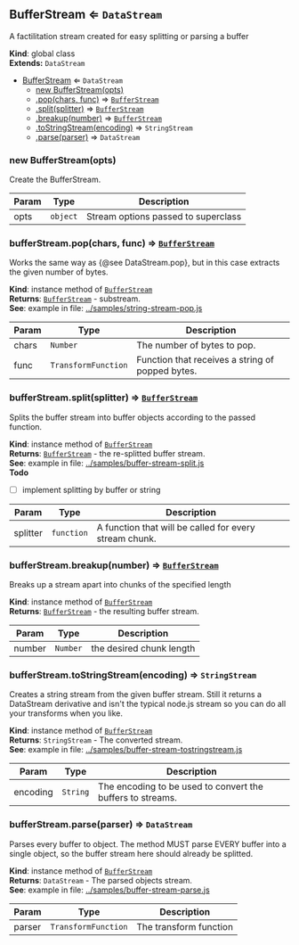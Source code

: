 <a name="BufferStream"></a>

## BufferStream ⇐ <code>DataStream</code>
A factilitation stream created for easy splitting or parsing a buffer

**Kind**: global class  
**Extends:** <code>DataStream</code>  

* [BufferStream](#BufferStream) ⇐ <code>DataStream</code>
    * [new BufferStream(opts)](#new_BufferStream_new)
    * [.pop(chars, func)](#BufferStream+pop) ⇒ <code>[BufferStream](#BufferStream)</code>
    * [.split(splitter)](#BufferStream+split) ⇒ <code>[BufferStream](#BufferStream)</code>
    * [.breakup(number)](#BufferStream+breakup) ⇒ <code>[BufferStream](#BufferStream)</code>
    * [.toStringStream(encoding)](#BufferStream+toStringStream) ⇒ <code>StringStream</code>
    * [.parse(parser)](#BufferStream+parse) ⇒ <code>DataStream</code>

<a name="new_BufferStream_new"></a>

### new BufferStream(opts)
Create the BufferStream.


| Param | Type | Description |
| --- | --- | --- |
| opts | <code>object</code> | Stream options passed to superclass |

<a name="BufferStream+pop"></a>

### bufferStream.pop(chars, func) ⇒ <code>[BufferStream](#BufferStream)</code>
Works the same way as {@see DataStream.pop}, but in this case extractsthe given number of bytes.

**Kind**: instance method of <code>[BufferStream](#BufferStream)</code>  
**Returns**: <code>[BufferStream](#BufferStream)</code> - substream.  
**See**: example in file: [../samples/string-stream-pop.js](../samples/string-stream-pop.js)  

| Param | Type | Description |
| --- | --- | --- |
| chars | <code>Number</code> | The number of bytes to pop. |
| func | <code>TransformFunction</code> | Function that receives a string of popped                                 bytes. |

<a name="BufferStream+split"></a>

### bufferStream.split(splitter) ⇒ <code>[BufferStream](#BufferStream)</code>
Splits the buffer stream into buffer objects according to the passedfunction.

**Kind**: instance method of <code>[BufferStream](#BufferStream)</code>  
**Returns**: <code>[BufferStream](#BufferStream)</code> - the re-splitted buffer stream.  
**See**: example in file: [../samples/buffer-stream-split.js](../samples/buffer-stream-split.js)  
**Todo**

- [ ] implement splitting by buffer or string


| Param | Type | Description |
| --- | --- | --- |
| splitter | <code>function</code> | A function that will be called for every                             stream chunk. |

<a name="BufferStream+breakup"></a>

### bufferStream.breakup(number) ⇒ <code>[BufferStream](#BufferStream)</code>
Breaks up a stream apart into chunks of the specified length

**Kind**: instance method of <code>[BufferStream](#BufferStream)</code>  
**Returns**: <code>[BufferStream](#BufferStream)</code> - the resulting buffer stream.  

| Param | Type | Description |
| --- | --- | --- |
| number | <code>Number</code> | the desired chunk length |

<a name="BufferStream+toStringStream"></a>

### bufferStream.toStringStream(encoding) ⇒ <code>StringStream</code>
Creates a string stream from the given buffer stream. Still it returns aDataStream derivative and isn't the typical node.js stream so you can doall your transforms when you like.

**Kind**: instance method of <code>[BufferStream](#BufferStream)</code>  
**Returns**: <code>StringStream</code> - The converted stream.  
**See**: example in file: [../samples/buffer-stream-tostringstream.js](../samples/buffer-stream-tostringstream.js)  

| Param | Type | Description |
| --- | --- | --- |
| encoding | <code>String</code> | The encoding to be used to convert the buffers                           to streams. |

<a name="BufferStream+parse"></a>

### bufferStream.parse(parser) ⇒ <code>DataStream</code>
Parses every buffer to object. The method MUST parse EVERY buffer into asingle object, so the buffer stream here should already be splitted.

**Kind**: instance method of <code>[BufferStream](#BufferStream)</code>  
**Returns**: <code>DataStream</code> - The parsed objects stream.  
**See**: example in file: [../samples/buffer-stream-parse.js](../samples/buffer-stream-parse.js)  

| Param | Type | Description |
| --- | --- | --- |
| parser | <code>TransformFunction</code> | The transform function |

